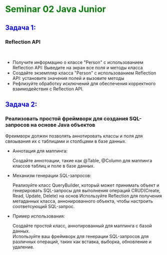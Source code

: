 <h1 style="color:green">Seminar 02 Java Junior</h1>

<h2 style="color:blue">Задача 1:</h2> 
<h3> Reflection API </h2>
<br>

<ul>
<li>
Получите информацию о классе "Person" с использованием Reflection API: Выведите на экран все поля и методы класса</li>
<li>
Создайте экземпляр класса "Person" с использованием Reflection API:
установите значения полей и вызовите методы</li>
<li>
Рефлизуйте обработку исключений для обеспечения корректного взаимодействия с Reflection API.</li>
</ul>


<h2 style="color:blue">Задача 2:</h2>
<h3> Реализовать простой фреймворк для создания SQL-запросов на основе Java объектов</h2>
<p>
Фреимворк должен позволять аннотировать классы и поля для связывания их с таблицами и столбцами в базе данных.</p>
<ul>
<li> <p>Аннотация для маппинга:</p> Создайте аннотоации, такие как @Table, @Column для маппинга классов таблиц и поле в базе данных.
</li>
<li> <p>Механизм генерации SQL-запросов:</p>
Реализуйте класс QueryBuilder, который может принимать объект и генерировать SQL-запросы для выполнения операций CRUD(Create, Read, Update, Delete) на основ
Используйте Reflection для получения метаданных класса, аннонированного объекта, чтобы настроить соответсующий SQL-запрос.
</li>
<li><p>Пример использования:</p>
Создайте простой класс, аннотированный для маппинга с базой данных.<br>
Используйте ваш фреймворк для генерации SQL-запросов для различных операций, таких как вставка, выборка, обновление и удаление.
</li>
</ul>
